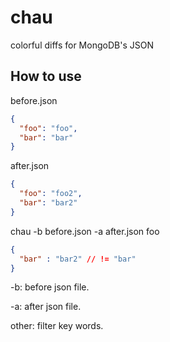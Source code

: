 # chau
colorful diffs for MongoDB's JSON

## How to use

before.json
```json
{
  "foo": "foo",
  "bar": "bar"
}
```

after.json
```json
{
  "foo": "foo2",
  "bar": "bar2"
}
```

chau -b before.json -a after.json foo

```json
{
  "bar" : "bar2" // != "bar"
}
```

-b: before json file.

-a: after json file.

other: filter key words.
